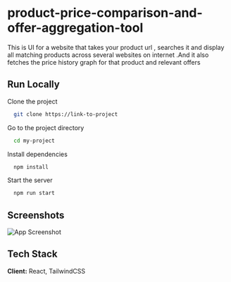 # product-price-comparison-and-offer-aggregation-tool

This is UI for a website that takes your product url , searches it and display all matching products across several websites on internet .And it also fetches the price history graph for that product and relevant offers

## Run Locally

Clone the project

```bash
  git clone https://link-to-project
```

Go to the project directory

```bash
  cd my-project
```

Install dependencies

```bash
  npm install
```

Start the server

```bash
  npm run start
```

## Screenshots

![App Screenshot](https://ibb.co/8bjYq2t)

## Tech Stack

**Client:** React, TailwindCSS
